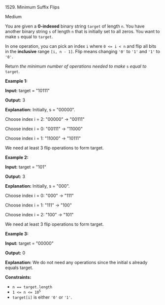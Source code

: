 1529\. Minimum Suffix Flips

Medium

You are given a **0-indexed** binary string `target` of length `n`. You have another binary string `s` of length `n` that is initially set to all zeros. You want to make `s` equal to `target`.

In one operation, you can pick an index `i` where `0 <= i < n` and flip all bits in the **inclusive** range `[i, n - 1]`. Flip means changing `'0'` to `'1'` and `'1'` to `'0'`.

Return _the minimum number of operations needed to make_ `s` _equal to_ `target`.

**Example 1:**

**Input:** target = "10111"

**Output:** 3

**Explanation:** Initially, s = "00000". 

Choose index i = 2: "00000" -> "00111" 

Choose index i = 0: "00111" -> "11000" 

Choose index i = 1: "11000" -> "10111" 

We need at least 3 flip operations to form target.

**Example 2:**

**Input:** target = "101"

**Output:** 3

**Explanation:** Initially, s = "000". 

Choose index i = 0: "000" -> "111" 

Choose index i = 1: "111" -> "100" 

Choose index i = 2: "100" -> "101" 

We need at least 3 flip operations to form target.

**Example 3:**

**Input:** target = "00000"

**Output:** 0

**Explanation:** We do not need any operations since the initial s already equals target.

**Constraints:**

*   `n == target.length`
*   <code>1 <= n <= 10<sup>5</sup></code>
*   `target[i]` is either `'0'` or `'1'`.